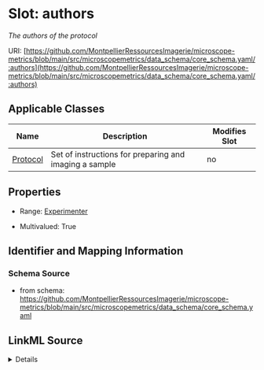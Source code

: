 # Slot: authors


_The authors of the protocol_



URI: [https://github.com/MontpellierRessourcesImagerie/microscope-metrics/blob/main/src/microscopemetrics/data_schema/core_schema.yaml/:authors](https://github.com/MontpellierRessourcesImagerie/microscope-metrics/blob/main/src/microscopemetrics/data_schema/core_schema.yaml/:authors)



<!-- no inheritance hierarchy -->




## Applicable Classes

| Name | Description | Modifies Slot |
| --- | --- | --- |
[Protocol](Protocol.md) | Set of instructions for preparing and imaging a sample |  no  |







## Properties

* Range: [Experimenter](Experimenter.md)

* Multivalued: True





## Identifier and Mapping Information







### Schema Source


* from schema: https://github.com/MontpellierRessourcesImagerie/microscope-metrics/blob/main/src/microscopemetrics/data_schema/core_schema.yaml




## LinkML Source

<details>
```yaml
name: authors
description: The authors of the protocol
from_schema: https://github.com/MontpellierRessourcesImagerie/microscope-metrics/blob/main/src/microscopemetrics/data_schema/core_schema.yaml
rank: 1000
multivalued: true
alias: authors
owner: Protocol
domain_of:
- Protocol
range: Experimenter
inlined: false

```
</details>